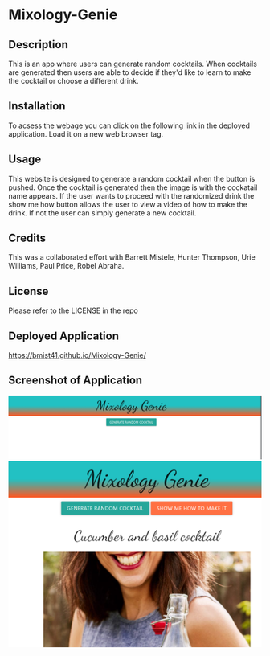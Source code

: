 # Mixology-Genie

## Description
This is an app where users can generate random cocktails. When cocktails are generated then users are able to decide if they'd like to learn to make the cocktail or choose a different drink.

## Installation
To acsess the webage you can click on the following link in the deployed application. Load it on a new web browser tag. 



## Usage
This website is designed to generate a random cocktail when the button is pushed. Once the cocktail is generated then the image is with the cockatail name appears. If the user wants to proceed with the randomized drink the show me how button allows the user to view a video of how to make the drink. If not the user can simply generate a new cocktail.


## Credits
This was a collaborated effort with Barrett Mistele, Hunter Thompson, Urie Williams, Paul Price, Robel Abraha. 

## License

Please refer to the LICENSE in the repo

## Deployed Application
https://bmist41.github.io/Mixology-Genie/


## Screenshot of Application

![alt text](image.png)
![alt text](image-1.png)